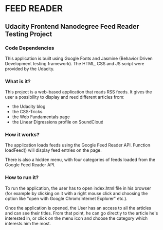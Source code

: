 # FEED READER

## Udacity Frontend Nanodegree Feed Reader Testing Project

### Code Dependencies

This application is built using Google Fonts and Jasmine (Behavior Driven Development testing framework). The HTML, CSS and JS script were provided by the Udacity.

### What is it?

This project is a web-based application that reads RSS feeds. It gives the user a possibility to display and reed different articles from:

* the Udacity blog
* the CSS-Tricks 
* the Web Fundamentals page
* the Linear Digressions profile on SoundCloud

### How it works?

The application loads feeds using the Google Feed Reader API. Function loadFeed() will display feed entries on the page.

There is also a hidden menu, with four categories of feeds loaded from the Google Feed Reader API.

### How to run it?

To run the application, the user has to open index.html file in his browser (for example by clicking on it with a right mouse click and choosing the option like "open with Google Chrom/Internet Explorer" etc.). 

Once the application is opened, the User has an access to all the articles and can see their titles. From that point, he can go directly to the article he's interested in, or click on the menu icon and choose the category which interests him the most.